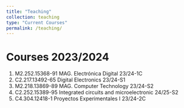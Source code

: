 ```yaml
---
title: "Teaching"
collection: teaching
type: "Current Courses"
permalink: /teaching/
---
```


Courses 2023/2024
======
1. M2.252.15368-91 MAG. Electrónica Digital 23/24-1C
2. C2.217.13492-65 Digital Electronics 23/24-S1
3. M2.218.13869-89 MAG. Computer Technology 23/24-S2
4. C2.252.15389-95 Integrated circuits and microelectronic 24/25-S2
5. C4.304.12418-1 Proyectos Experimentales I 23/24-2C
